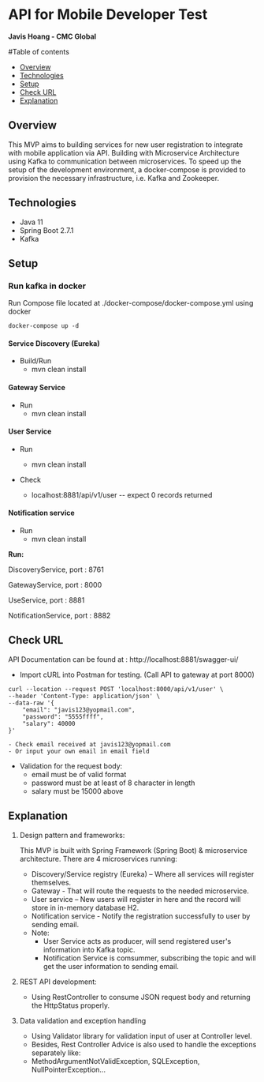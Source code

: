 # API for Mobile Developer Test 

**Javis Hoang - CMC Global**

#Table of contents

* [Overview](#overview)
* [Technologies](#technologies)
* [Setup](#setup)
* [Check URL](#url)
* [Explanation](#explanation)



## Overview
This MVP aims to building services for new user registration to integrate with mobile application via API.
Building with Microservice Architecture using Kafka to communication between microservices. 
To speed up the setup of the development environment, a docker-compose is provided to provision the necessary 
infrastructure, i.e. Kafka and Zookeeper. 

## Technologies
- Java 11
- Spring Boot 2.7.1
- Kafka

## Setup
### Run kafka in docker
Run Compose file located at ./docker-compose/docker-compose.yml using docker

``````
docker-compose up -d
``````

#### Service Discovery (Eureka)
- Build/Run
    - mvn clean install
  
#### Gateway Service
- Run
  - mvn clean install
  
#### User Service
- Run
    - mvn clean install
   
- Check
    - localhost:8881/api/v1/user -- expect 0 records returned
#### Notification service
- Run
    - mvn clean install

**Run:**

DiscoveryService, port : 8761

GatewayService, port : 8000

UseService, port : 8881

NotificationService, port : 8882

## Check URL

API Documentation can be found at : http://localhost:8881/swagger-ui/

- Import cURL into Postman for testing. (Call API to gateway at port 8000)
``````
curl --location --request POST 'localhost:8000/api/v1/user' \
--header 'Content-Type: application/json' \
--data-raw '{
    "email": "javis123@yopmail.com",
    "password": "5555ffff",
    "salary": 40000
}'
``````

    - Check email received at javis123@yopmail.com
    - Or input your own email in email field

- Validation for the request body:
  - email must be of valid format
  - password must be at least of 8 character in length
  - salary must be 15000 above

## Explanation

1. Design pattern and frameworks: 
  
     This MVP is built with Spring Framework (Spring Boot) & microservice architecture. There are 4 microservices running:
   - Discovery/Service registry (Eureka) – Where all services will register themselves.
   - Gateway -  That will route the requests to the needed microservice.
   - User service – New users will register in here and the record will store in in-memory database H2. 
   - Notification service - Notify the registration successfully to user by sending email.


    * Note: 
      - User Service acts as producer, will send registered user's information into Kafka topic.
      - Notification Service is comsummer, subscribing the topic and will get the user information to sending email.
2. REST API development:
   - Using RestController to consume JSON request body and returning the HttpStatus properly.

3. Data validation and exception handling
   - Using Validator library for validation input of user at Controller level.
   - Besides, Rest Controller Advice is also used to handle the exceptions separately like: 
   - MethodArgumentNotValidException, SQLException, NullPointerException...
  

